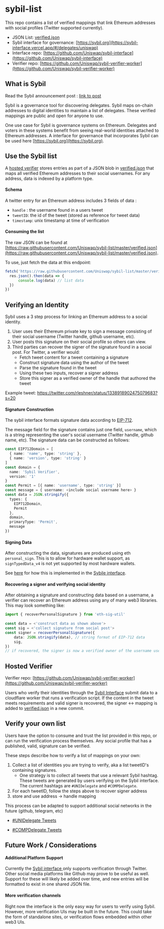 # sybil-list 
This repo contains a list of verified mappings that link Ethereum addresses with social profiles (Twitter supported currently). 

- JSON List: [verified.json](./verified.json)
- Sybil interface for governance: [https://sybil.org](https://sybil-interface.vercel.app/#/delegates/uniswap)
- Interface repo: [https://github.com/Uniswap/sybil-interface](https://github.com/Uniswap/sybil-interface)
- Verifier repo: [https://github.com/Uniswap/sybil-verifier-worker](https://github.com/Uniswap/sybil-verifier-worker)
 
## What is Sybil
Read the Sybil announcement post : [link to post]()

Sybil is a governance tool for discovering delegates. Sybil maps on-chain addresses to digital identities to maintain a list of delegates. These verified mappings are public and open for anyone to use. 
 
One use case for Sybil is governance systems on Ethereum. Delegates and voters in these systems benefit from seeing real-world identities attached to Ethereum addresses. A interface for governance that incorporates Sybil can be used here [https://sybil.org](https://sybil.org). 

## Use the Sybil list   
 
A [hosted verifier](#hosted-verifier) stores entries as part of a JSON blob in [verified.json](./verified.json) that maps all verified Ethereum addresses to their social usernames. For any address, data is indexed by a platform type. 
 
#### Schema 
 
A twitter entry for an Ethereum address includes 3 fields of data : 
-  `handle` : the username found in a users tweet
- `tweetID`: the id of the tweet (stored as reference for tweet data)
- `timestamp`: unix timestamp at time of verification 
 
 
#### Consuming the list 
 
The raw JSON can be found at [https://raw.githubusercontent.com/Uniswap/sybil-list/master/verified.json](https://raw.githubusercontent.com/Uniswap/sybil-list/master/verified.json).

To use, just fetch the data at this endpoint: 

```typescript
fetch('https://raw.githubusercontent.com/Uniswap/sybil-list/master/verified.json').then(async res => {
  res.json().then(data => {
      console.log(data) // list data 
  })
})
```
 
## Verifying an Identity 
Sybil uses a 3 step process for linking an Ethereum address to a social identity. 
 
1. User uses their Ethereum private key to sign a message consisting of their social username (Twitter handle, github username, etc). 
2. User posts this signature on their social profile so others can view. 
3. Third parties can recover the signer of the signature found in a social post. For Twitter, a verifier would: 
	* Fetch tweet content for a tweet containing a signature 
	* Construct signature data using the author of the tweet 
	* Parse the signature found in the tweet
	* Using these two inputs, recover a signer address
	* Store this signer as a verified owner of the handle that authored the tweet
	
Example tweet: https://twitter.com/rleshner/status/1338918902475079683?s=20
 
#### Signature Construction 
 
The sybil interface formats signature data according to [EIP-712](https://github.com/ethereum/EIPs/blob/master/EIPS/eip-712.md).

The message field for the signature contains just one field, `username`, which is a string representing the user's social username (Twitter handle, github name, etc). The signature data can be constructed as follows: 
 
```typescript
const EIP712Domain = [
  { name: 'name', type: 'string' },
  { name: 'version', type: 'string' }
]
const domain = {
  name: 'Sybil Verifier',
  version: '1'
}
const Permit = [{ name: 'username', type: 'string' }]
const message = { username: <include social username here> }
const data = JSON.stringify({
  types: {
    EIP712Domain,
    Permit
  },
  domain,
  primaryType: 'Permit',
  message
})
```

#### Signing Data

After constructing the data, signatures are produced using eth `personal_sign`. This is to allow for hardware wallet support, as `signTypedData_v4` is not yet supported by most hardware wallets. 

See [here](https://github.com/Uniswap/sybil-interface/blob/master/src/hooks/useSignedHandle.ts) for how this is implemented in the [Sybile interface](https://sybil.org/#/delegates/uniswap).
 	
#### Recovering a signer and verifying social identity 
 
After obtaining a signature and constructing data based on a username, a verifier can recover an Ethereum address using any of many web3 libraries. This may look something like: 
 
```typescript
import { recoverPersonalSignature } from 'eth-sig-util'
 
const data = <'construct data as shown above'>
const sig = <'collect signature from social post'>
const signer = recoverPersonalSignature({
    data: JSON.stringify(data), // string format of EIP-712 data
    sig,
})
// if recovered, the signer is now a verified owner of the username used to construct the signature
```
 
## Hosted Verifier
 
Verifier repo: [https://github.com/Uniswap/sybil-verifier-worker](https://github.com/Uniswap/sybil-verifier-worker) 
 
Users who verify their identities through the [Sybil Interface](https://github.com/Uniswap/sybil-interface) submit data to a cloudflare worker that runs a verification script. If the content in the tweet meets requirements and valid signer is recovered, the signer <-> mapping is added to [verified.json](./verified.json) in a new commit. 
 
## Verify your own list 
 
Users have the option to consume and trust the list provided in this repo, or can run the verification process themselves. Any social profile that has a published, valid, signature can be verified. 

These steps describe how to verify a list of mappings on your own: 

1. Collect a list of identities you are trying to verify, aka a list tweetID's containing signatures. 
	* One strategy is to collect all tweets that use a relevant Sybil hashtag. These tweets are generated by users verifying on the Sybil interface. The current hashtags are `#UNIDelegate` and `#COMPDelegate`. 
2. For each tweetID, follow the steps above to recover signer address
3. store and use address -> handle mapping 
	
This process can be adapted to support additional social networks in the future (github, telegram, etc)

- [#UNIDelegate Tweets](https://twitter.com/search?lang=en&q=(%23UNIDelegate))

- [#COMPDelegate Tweets](https://twitter.com/search?lang=en&q=(%23COMPDelegate))

## Future Work / Considerations

#### Additional Platform Support

Currently the [Sybil interface ](https://sybil.org/#/delegates/uniswap) only supports verification through Twitter. Other social media platforms like Github may prove to be useful as well. Support for these will likely be added over time, and new entries will be formatted to exist in one shared JSON file. 

#### More verification channels

Right now the interface is the only easy way for users to verify using Sybil. However, more verification UIs may be built in the future. This could take the form of standalone sites, or verification flows embedded within other web3 UIs. 

